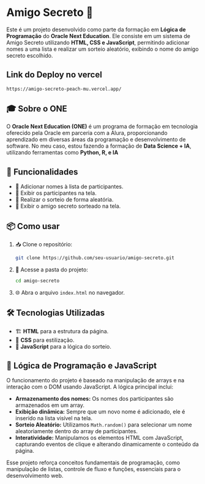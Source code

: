 # Amigo Secreto 🎁

Este é um projeto desenvolvido como parte da formação em **Lógica de Programação** do **Oracle Next Education**. Ele consiste em um sistema de Amigo Secreto utilizando **HTML, CSS e JavaScript**, permitindo adicionar nomes a uma lista e realizar um sorteio aleatório, exibindo o nome do amigo secreto escolhido.

## Link do Deploy no vercel

```sh
https://amigo-secreto-peach-mu.vercel.app/
```


## 🎓 Sobre o ONE

O **Oracle Next Education (ONE)** é um programa de formação em tecnologia oferecido pela Oracle em parceria com a Alura, proporcionando aprendizado em diversas áreas da programação e desenvolvimento de software. No meu caso, estou fazendo a formação de **Data Science + IA**, utilizando ferramentas como **Python, R, e IA**

## 🚀 Funcionalidades

- 🎯 Adicionar nomes à lista de participantes.
- 📜 Exibir os participantes na tela.
- 🔄 Realizar o sorteio de forma aleatória.
- 🎉 Exibir o amigo secreto sorteado na tela.

## 📦 Como usar

1. 📥 Clone o repositório:
   ```sh
   git clone https://github.com/seu-usuario/amigo-secreto.git
   ```
2. 📂 Acesse a pasta do projeto:
   ```sh
   cd amigo-secreto
   ```
3. 🌐 Abra o arquivo `index.html` no navegador.

## 🛠 Tecnologias Utilizadas

- 🏗 **HTML** para a estrutura da página.
- 🎨 **CSS** para estilização.
- 🧠 **JavaScript** para a lógica do sorteio.

## 🧩 Lógica de Programação e JavaScript

O funcionamento do projeto é baseado na manipulação de arrays e na interação com o DOM usando JavaScript. A lógica principal inclui:

- **Armazenamento dos nomes:** Os nomes dos participantes são armazenados em um array.
- **Exibição dinâmica:** Sempre que um novo nome é adicionado, ele é inserido na lista visível na tela.
- **Sorteio Aleatório:** Utilizamos `Math.random()` para selecionar um nome aleatoriamente dentro do array de participantes.
- **Interatividade:** Manipulamos os elementos HTML com JavaScript, capturando eventos de clique e alterando dinamicamente o conteúdo da página.

Esse projeto reforça conceitos fundamentais de programação, como manipulação de listas, controle de fluxo e funções, essenciais para o desenvolvimento web.